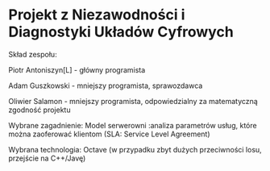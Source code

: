 # Projekt z Niezawodności i Diagnostyki Układów Cyfrowych

Skład zespołu:

Piotr Antoniszyn[L] - główny programista

Adam Guszkowski - mniejszy programista, sprawozdawca

Oliwier Salamon - mniejszy programista, odpowiedzialny za matematyczną zgodność projektu


Wybrane zagadnienie: Model serwerowni :analiza parametrów usług, które można zaoferować klientom (SLA: Service Level Agreement)


Wybrana technologia: Octave (w przypadku zbyt dużych przeciwności losu, przejście na C++/Javę)


